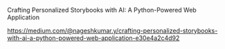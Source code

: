 Crafting Personalized Storybooks with AI: A Python-Powered Web Application

https://medium.com/@nageshkumar.y/crafting-personalized-storybooks-with-ai-a-python-powered-web-application-e30e4a2c4d92
